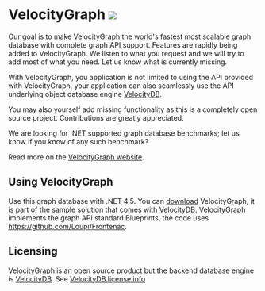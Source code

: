 # VelocityGraph ![](http://www.VelocityDB.com/images/VelocityGraph.png)

Our goal is to make VelocityGraph the world's fastest most scalable graph database with complete graph API support. Features are rapidly being added to VelocityGraph. We listen to what you request and we will try to add most of what you need. Let us know what is currently missing.

With VelocityGraph, you application is not limited to using the API provided with VelocityGraph, your application can also seamlessly use the API underlying object database engine [VelocityDB](http://www.VelocityDB.com).

You may also yourself add missing functionality as this is a completely open source project. Contributions are greatly appreciated.

We are looking for .NET supported graph database benchmarks; let us know if you know of any such benchmark?

Read more on the [VelocityGraph website](http://www.VelocityGraph.com).

Using VelocityGraph
-----------

Use this graph database with .NET 4.5. You can [download](http://www.VelocityGraph.com/Secure/Download.aspx/) VelocityGraph, it is part of the sample solution that comes with [VelocityDB](http://www.VelocityDB.com).
VelocityGraph implements the graph API standard Blueprints, the code uses https://github.com/Loupi/Frontenac.

Licensing
---------
             
VelocityGraph is an open source product but the backend database engine is [VelocityDB](http://www.VelocityDB.com). See [VelocityDB license info](http://www.VelocityDB.com/Secure/License.aspx)